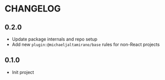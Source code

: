 # CHANGELOG

## 0.2.0
- Update package internals and repo setup
- Add new `plugin:@michaeljaltamirano/base` rules for non-React projects
## 0.1.0

- Init project